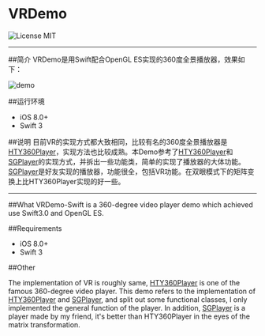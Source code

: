 # VRDemo
![License MIT](https://go-shields.herokuapp.com/license-MIT-blue.png)
***
##简介
VRDemo是用Swift配合OpenGL ES实现的360度全景播放器，效果如下：


![demo](https://github.com/Huanhoo/VRDemo-Swift/blob/master/demo.gif)

##运行环境
- iOS 8.0+
- Swift 3

##说明
目前VR的实现方式都大致相同，比较有名的360度全景播放器是[HTY360Player](https://github.com/hanton/HTY360Player)，实现方法也比较成熟。本Demo参考了[HTY360Player](https://github.com/hanton/HTY360Player)和[SGPlayer](https://github.com/libobjc/SGPlayer)的实现方式，并拆出一些功能类，简单的实现了播放器的大体功能。[SGPlayer](https://github.com/libobjc/SGPlayer)是好友实现的播放器，功能很全，包括VR功能。在双眼模式下的矩阵变换上比HTY360Player实现的好一些。

***

##What
VRDemo-Swift is a 360-degree video player demo which achieved use Swift3.0 and OpenGL ES.

##Requirements
- iOS 8.0+
- Swift 3

##Other

The implementation of VR is roughly same, [HTY360Player](https://github.com/hanton/HTY360Player) is one of the famous 360-degree video player. This demo refers to the implementation of [HTY360Player](https://github.com/hanton/HTY360Player) and [SGPlayer](https://github.com/libobjc/SGPlayer), and split out some functional classes, I only implemented the general function of the player. In addition,  [SGPlayer](https://github.com/libobjc/SGPlayer) is a player made by my friend, it's better than HTY360Player in the eyes of the matrix transformation.

